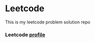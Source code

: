 # Leetcode
This is my leetcode problem solution repo

### Leetcode [profile](https://leetcode.com/u/vrana7/)
